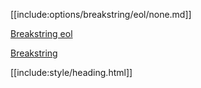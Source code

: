 [[include:options/breakstring/eol/none.md]]

[Breakstring eol](../index.html)

[Breakstring](../../index.html)

[[include:style/heading.html]]